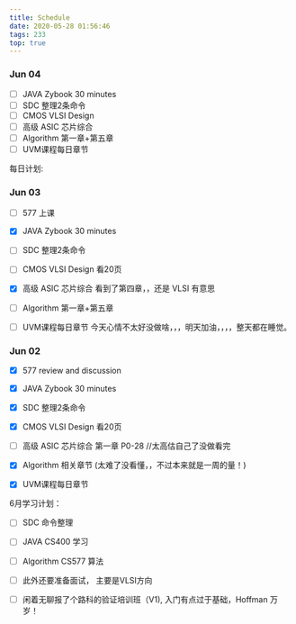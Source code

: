 ```yaml
---
title: Schedule
date: 2020-05-28 01:56:46
tags: 233
top: true
---
```

### Jun 04
  - [ ] JAVA Zybook 30 minutes
  - [ ] SDC 整理2条命令
  - [ ] CMOS VLSI Design 
  - [ ] 高级 ASIC 芯片综合 
  - [ ] Algorithm 第一章+第五章
  - [ ] UVM课程每日章节
<!--more-->

每日计划:

### Jun 03
  - [ ] 577 上课
  - [x] JAVA Zybook 30 minutes
  - [ ] SDC 整理2条命令
  - [ ] CMOS VLSI Design 看20页
  - [x] 高级 ASIC 芯片综合 看到了第四章，，还是 VLSI 有意思
  - [ ] Algorithm 第一章+第五章
  - [ ] UVM课程每日章节
今天心情不太好没做啥，，，明天加油，，，，整天都在睡觉。


### Jun 02
  - [x] 577 review and discussion
  - [x] JAVA Zybook 30 minutes
  - [x] SDC 整理2条命令
  - [x] CMOS VLSI Design 看20页
  - [ ] 高级 ASIC 芯片综合 第一章 P0-28 //太高估自己了没做看完
  - [x] Algorithm 相关章节 (太难了没看懂，，不过本来就是一周的量！)
  - [x] UVM课程每日章节


6月学习计划：
 - [ ] SDC 命令整理
 - [ ] JAVA CS400 学习
 - [ ] Algorithm CS577 算法
 - [ ] 此外还要准备面试， 主要是VLSI方向
 - [ ] 闲着无聊报了个路科的验证培训班（V1), 入门有点过于基础，Hoffman 万岁！

